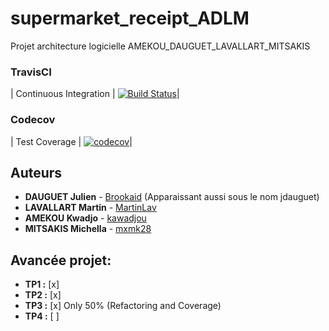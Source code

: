 # supermarket_receipt_ADLM


Projet architecture logicielle AMEKOU_DAUGUET_LAVALLART_MITSAKIS

### TravisCI
| Continuous Integration | [![Build Status](https://travis-ci.org/kawadjou/supermarket_receipt_ADLM.svg?branch=master)](https://travis-ci.org/kawadjou/supermarket_receipt_ADLM)|

### Codecov
| Test Coverage          | [![codecov](https://codecov.io/gh/kawadjou/supermarket_receipt_ADLM/branch/master/graph/badge.svg)](https://codecov.io/gh/kawadjou/supermarket_receipt_ADLM)|

 
## Auteurs

* **DAUGUET Julien** - [Brookaid](https://github.com/Brookaid) (Apparaissant aussi sous le nom jdauguet)
* **LAVALLART Martin** - [MartinLav](https://github.com/MartinLav)
* **AMEKOU Kwadjo** - [kawadjou](https://github.com/kawadjou)
* **MITSAKIS Michella** - [mxmk28](https://github.com/mxmk28)

## Avancée projet:

* **TP1 :** [x]
* **TP2 :** [x]
* **TP3 :** [x] Only 50% (Refactoring and Coverage)
* **TP4 :** [ ]
